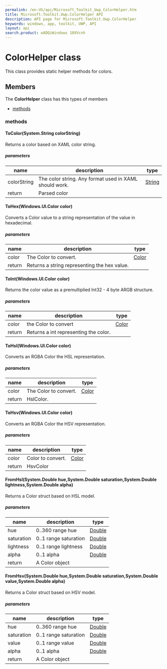 ```yaml
---
permalink: /en-US/api/Microsoft_Toolkit_Uwp_ColorHelper.htm
title: Microsoft.Toolkit.Uwp.ColorHelper API 
description: API page for Microsoft.Toolkit.Uwp.ColorHelper
keywords: windows, app, toolkit, UWP, API
layout: api
search.product: eADQiWindows 10XVcnh
---
```



# ColorHelper class

This class provides static helper methods for colors.

## Members

The **ColorHelper** class has this types of members

* [methods](#methods)

### methods

#### ToColor(System.String colorString)

Returns a color based on XAML color string.

##### parameters



| name | description | type || --- | --- | --- || colorString | The color string. Any format used in XAML should work. | [String](https://msdn.microsoft.com/library/windows/apps/System.String) || return |Parsed color |


#### ToHex(Windows.UI.Color color)

Converts a Color value to a string representation of the value in hexadecimal.

##### parameters



| name | description | type || --- | --- | --- || color | The Color to convert. | [Color](https://msdn.microsoft.com/library/windows/apps/Windows.UI.Color) || return |Returns a string representing the hex value. |


#### ToInt(Windows.UI.Color color)

Returns the color value as a premultiplied Int32 - 4 byte ARGB structure.

##### parameters



| name | description | type || --- | --- | --- || color | the Color to convert | [Color](https://msdn.microsoft.com/library/windows/apps/Windows.UI.Color) || return |Returns a int representing the color. |


#### ToHsl(Windows.UI.Color color)

Converts an RGBA Color the HSL representation.

##### parameters



| name | description | type || --- | --- | --- || color | The Color to convert. | [Color](https://msdn.microsoft.com/library/windows/apps/Windows.UI.Color) || return |HslColor. |


#### ToHsv(Windows.UI.Color color)

Converts an RGBA Color the HSV representation.

##### parameters



| name | description | type || --- | --- | --- || color | Color to convert. | [Color](https://msdn.microsoft.com/library/windows/apps/Windows.UI.Color) || return |HsvColor |


#### FromHsl(System.Double hue,System.Double saturation,System.Double lightness,System.Double alpha)

Returns a Color struct based on HSL model.

##### parameters



| name | description | type || --- | --- | --- || hue | 0..360 range hue | [Double](https://msdn.microsoft.com/library/windows/apps/System.Double) || saturation | 0..1 range saturation | [Double](https://msdn.microsoft.com/library/windows/apps/System.Double) || lightness | 0..1 range lightness | [Double](https://msdn.microsoft.com/library/windows/apps/System.Double) || alpha | 0..1 alpha | [Double](https://msdn.microsoft.com/library/windows/apps/System.Double) || return |A Color object |


#### FromHsv(System.Double hue,System.Double saturation,System.Double value,System.Double alpha)

Returns a Color struct based on HSV model.

##### parameters



| name | description | type || --- | --- | --- || hue | 0..360 range hue | [Double](https://msdn.microsoft.com/library/windows/apps/System.Double) || saturation | 0..1 range saturation | [Double](https://msdn.microsoft.com/library/windows/apps/System.Double) || value | 0..1 range value | [Double](https://msdn.microsoft.com/library/windows/apps/System.Double) || alpha | 0..1 alpha | [Double](https://msdn.microsoft.com/library/windows/apps/System.Double) || return |A Color object |

